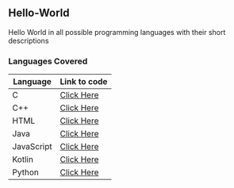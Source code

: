 ## Hello-World
Hello World in all possible programming languages with their short descriptions

### Languages Covered
|Language|Link to code|
|-|-|
|C|[Click Here](https://github.com/Lavin-tom/Hello-World/tree/master/C)|
|C++|[Click Here](https://github.com/Lavin-tom/Hello-World/tree/master/C++)|
|HTML|[Click Here](https://github.com/Lavin-tom/Hello-World/tree/master/HTML)|
|Java|[Click Here](https://github.com/Lavin-tom/Hello-World/tree/master/Java)|
|JavaScript|[Click Here](https://github.com/Lavin-tom/Hello-World/tree/master/JavaScript)|
|Kotlin|[Click Here](https://github.com/Lavin-tom/Hello-World/tree/master/Kotlin)|
|Python|[Click Here]((https://github.com/Lavin-tom/Hello-World/master/Python))